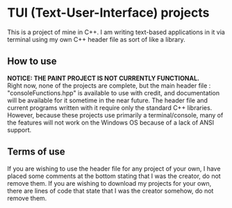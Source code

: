 # TUI (Text-User-Interface) projects
This is a project of mine in C++. I am writing text-based applications in it via terminal using my own C++ header file as sort of like a library.

## How to use

**NOTICE: THE PAINT PROJECT IS NOT CURRENTLY FUNCTIONAL.**  
Right now, none of the projects are complete, but the main header file : "consoleFunctions.hpp" is available to use with credit, and documentation will be available for it sometime in the near future.
The header file and current programs written with it require only the standard C++ libraries. However, because these projects use primarily a terminal/console, many of the features will not work on the Windows OS because of a lack of ANSI support.

## Terms of use
If you are wishing to use the header file for any project of your own, I have placed some comments at the bottom stating that I was the creator, do not remove them.
If you are wishing to download my projects for your own, there are lines of code that state that I was the creator somehow, do not remove them.
 

